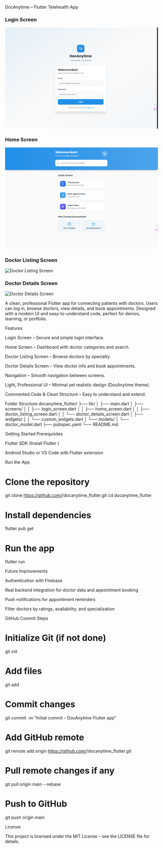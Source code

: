 DocAnytime – Flutter Telehealth App

### Login Screen
![Login Screen](assets/login.png)

### Home Screen
![Home Screen](assets/home.png)

### Doctor Listing Screen
![Doctor Listing Screen](assets/doctor_listing.png)

### Doctor Details Screen
![Doctor Details Screen](assets/doctor_details.png)

A clean, professional Flutter app for connecting patients with doctors. Users can log in, browse doctors, view details, and book appointments. Designed with a modern UI and easy-to-understand code, perfect for demos, learning, or portfolio.

Features

Login Screen – Secure and simple login interface.

Home Screen – Dashboard with doctor categories and search.

Doctor Listing Screen – Browse doctors by specialty.

Doctor Details Screen – View doctor info and book appointments.

Navigation – Smooth navigation between screens.

Light, Professional UI – Minimal yet realistic design (DocAnytime theme).

Commented Code & Clean Structure – Easy to understand and extend.

Folder Structure
docanytime_flutter/
├── lib/
│   ├── main.dart
│   ├── screens/
│   │   ├── login_screen.dart
│   │   ├── home_screen.dart
│   │   ├── doctor_listing_screen.dart
│   │   └── doctor_details_screen.dart
│   ├── widgets/
│   │   └── custom_widgets.dart
│   └── models/
│       └── doctor_model.dart
├── pubspec.yaml
└── README.md

Getting Started
Prerequisites

Flutter SDK (Install Flutter
)

Android Studio or VS Code with Flutter extension

Run the App
# Clone the repository
git clone https://github.com/<your-username>/docanytime_flutter.git
cd docanytime_flutter

# Install dependencies
flutter pub get

# Run the app
flutter run

Future Improvements

Authentication with Firebase

Real backend integration for doctor data and appointment booking

Push notifications for appointment reminders

Filter doctors by ratings, availability, and specialization

GitHub Commit Steps
# Initialize Git (if not done)
git init

# Add files
git add .

# Commit changes
git commit -m "Initial commit – DocAnytime Flutter app"

# Add GitHub remote
git remote add origin https://github.com/<your-username>/docanytime_flutter.git

# Pull remote changes if any
git pull origin main --rebase

# Push to GitHub
git push origin main

License

This project is licensed under the MIT License – see the LICENSE
 file for details.
